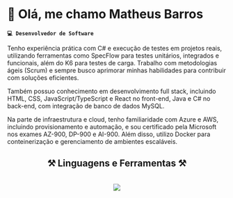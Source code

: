 # 👋 Olá, me chamo Matheus Barros

**`💻 Desenvolvedor de Software`**

Tenho experiência prática com C# e execução de testes em projetos reais, utilizando ferramentas como SpecFlow para testes unitários, integrados e funcionais, além do K6 para testes de carga. Trabalho com metodologias ágeis (Scrum) e sempre busco aprimorar minhas habilidades para contribuir com soluções eficientes.

Também possuo conhecimento em desenvolvimento full stack, incluindo HTML, CSS, JavaScript/TypeScript e React no front-end, Java e C# no back-end, com integração de banco de dados MySQL.

Na parte de infraestrutura e cloud, tenho familiaridade com Azure e AWS, incluindo provisionamento e automação, e sou certificado pela Microsoft nos exames AZ-900, DP-900 e AI-900. Além disso, utilizo Docker para conteinerização e gerenciamento de ambientes escaláveis.

<h2 align="center">⚒️ Linguagens e Ferramentas ⚒️</h2>
<br/>
<div align="center">
    <img src="https://skillicons.dev/icons?i=,html,css,javascript,ts,react,nodejs,java,dotnet,azure,aws,docker,mysql,linux,git," />
</div>

